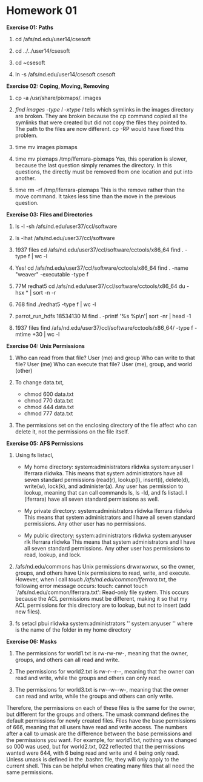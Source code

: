 Homework 01
===========

**Exercise 01: Paths**

1. cd /afs/nd.edu/user14/csesoft

2. cd ../../user14/csesoft

3. cd ~csesoft

4. ln -s /afs/nd.edu/user14/csesoft csesoft

**Exercise 02: Coping, Moving, Removing**

1. cp -a /usr/share/pixmaps/. images

2. *find images -type l -xtype l* tells which symlinks in the images directory are broken. They are broken because the cp command copied all the symlinks that were created but did not copy the files they pointed to. The path to the files are now different. cp -RP would have fixed this problem.

3. time mv images pixmaps

4. time mv pixmaps /tmp/lferrara-pixmaps
Yes, this operation is slower, because the last question simply renames the directory. In this questions, the directly must be removed from one location and put into another.

5. time rm -rf /tmp/lferrara-pixmaps
This is the remove rather than the move command. It takes less time than the move in the previous question.

**Exercise 03: Files and Directories**

1. ls -l -sh /afs/nd.edu/user37/ccl/software

2. ls -lhat /afs/nd.edu/user37/ccl/software

3. 1937 files
cd /afs/nd.edu/user37/ccl/software/cctools/x86\_64
find . -type f | wc -l

4. Yes! 
cd /afs/nd.edu/user37/ccl/software/cctools/x86\_64
find . -name "weaver" -executable -type f

5. 77M	redhat5 
cd /afs/nd.edu/user37/ccl/software/cctools/x86\_64
du -hsx * | sort -n -r 

6. 768
find ./redhat5 -type f | wc -l

7. parrot\_run\_hdfs    18534130 M
find . -printf '%s %p\n'| sort -nr | head -1

8. 1937 files
find /afs/nd.edu/user37/ccl/software/cctools/x86\_64/ -type f -mtime +30 | wc -l

**Exercise 04: Unix Permissions**

1. Who can read from that file? User (me) and group
Who can write to that file? User (me)
Who can execute that file? User (me), group, and world (other)

2. To change data.txt,
   - chmod 600 data.txt
   - chmod 770 data.txt
   - chmod 444 data.txt
   - chmod 777 data.txt

3. The permissions set on the enclosing directory of the file affect who can delete it, not the permissions on the file itself.

**Exercise 05: AFS Permissions**

1. Using fs listacl,
   - My home directory:   system:administrators rlidwka   system:anyuser l   lferrara rlidwka.  This means that system administrators have all seven standard permissions (read(r), lookup(l), insert(i), delete(d), write(w), lock(k), and administer(a). Any user has permission to lookup, meaning that can call commands ls, ls -ld, and fs listacl. I (lferrara) have all seven standard permissions as well.

   - My private directory:    system:administrators rlidwka    lferrara rlidwka
	This means that system administrators and I have all seven standard permissions. Any other user has no permissions.

   - My public directory:    system:administrators rlidwka    system:anyuser rlk    lferrara rlidwka
	This means that system administrators and I have all seven standard permissions. Any other user has permissions to read, lookup, and lock.

2. /afs/nd.edu/commons has Unix permissions drwxrwxrwx, so the owner, groups, and others have Unix permissions to read, write, and execute. However, when I call *touch /afs/nd.edu/common/lferrara.txt*, the following error message occurs: touch: cannot touch `/afs/nd.edu/common/lferrara.txt': Read-only file system. This occurs because the ACL permissions must be different, making it so that my ACL permissions for this directory are to lookup, but not to insert (add new files).

3. fs setacl <directory> pbui rlidwka system:administrators '' system:anyuser ''
where <directory> is the name of the folder in my home directory

**Exercise 06: Masks**

1. The permissions for world1.txt is rw-rw-rw-, meaning that the owner, groups, and others can all read and write.

2. The permissions for world2.txt is rw-r--r--, meaning that the owner can read and write, while the groups and others can only read.

3. The permissions for world3.txt is rw--w--w-, meaning that the owner can read and write, while the groups and others can only write.

Therefore, the permissions on each of these files is the same for the owner, but different for the groups and others. The umask command defines the default permissions for newly created files. Files have the base permissions of 666, meaning that all users have read and write access. The numbers after a call to umask are the difference between the base permissions and the permissions you want. For example, for world1.txt, nothing was changed so 000 was used, but for world2.txt, 022 reflected that the permissions wanted were 644, with 6 being read and write and 4 being only read. Unless umask is defined in the .bashrc file, they will only apply to the current shell. This can be helpful when creating many files that all need the same permissions.
